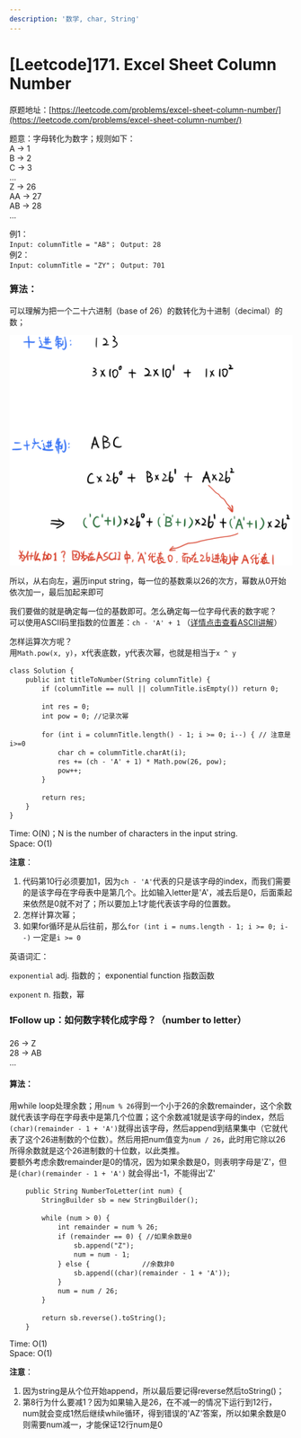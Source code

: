 ```yaml
---
description: '数学, char, String'
---
```


# \[Leetcode\]171. Excel Sheet Column Number

原题地址：[https://leetcode.com/problems/excel-sheet-column-number/](https://leetcode.com/problems/excel-sheet-column-number/)  

题意：字母转化为数字；规则如下：  
A -&gt; 1   
B -&gt; 2   
C -&gt; 3   
...   
Z -&gt; 26   
AA -&gt; 27   
AB -&gt; 28   
...

例1：  
`Input: columnTitle = "AB"； Output: 28`  
例2：  
`Input: columnTitle = "ZY"； Output: 701`



### 算法：

可以理解为把一个二十六进制（base of 26）的数转化为十进制（decimal）的数；

![](../.gitbook/assets/img_6411.jpg)

所以，从右向左，遍历input string，每一位的基数乘以26的次方，幂数从0开始依次加一，最后加起来即可

我们要做的就是确定每一位的基数即可。怎么确定每一位字母代表的数字呢？  
可以使用ASCII码里指数的位置差：`ch - 'A' + 1` （[详情点击查看ASCII讲解](https://bhnigw.gitbook.io/-1/shu-ju-jie-gou-string/ascii-ma)）

怎样运算次方呢？  
用`Math.pow(x, y)`，x代表底数，y代表次幂，也就是相当于`x ^ y`

```text
class Solution {
    public int titleToNumber(String columnTitle) {
        if (columnTitle == null || columnTitle.isEmpty()) return 0;
        
        int res = 0;
        int pow = 0; //记录次幂
        
        for (int i = columnTitle.length() - 1; i >= 0; i--) { // 注意是i>=0
            char ch = columnTitle.charAt(i);
            res += (ch - 'A' + 1) * Math.pow(26, pow);
            pow++;
        }        
        
        return res;
    }
}
```

Time: O\(N\)；N is the number of characters in the input string.  
Space: O\(1\)

**注意**：  
1. 代码第10行必须要加1，因为`ch - 'A'`代表的只是该字母的index，而我们需要的是该字母在字母表中是第几个。比如输入letter是'A'，减去后是0，后面乘起来依然是0就不对了；所以要加上1才能代表该字母的位置数。  
2. 怎样计算次幂；  
3. 如果for循环是从后往前，那么`for (int i = nums.length - 1; i >= 0; i--)` 一定是`i >= 0`



英语词汇：

`exponential` adj. 指数的； exponential function 指数函数

`exponent` n. 指数，幂



### ❗️Follow up：如何数字转化成字母？（number to letter）

26 -&gt; Z  
28 -&gt; AB  
...

#### 算法：

用while loop处理余数；用`num % 26`得到一个小于26的余数remainder，这个余数就代表该字母在字母表中是第几个位置；这个余数减1就是该字母的index，然后`(char)(remainder - 1 + 'A')`就得出该字母，然后append到结果集中（它就代表了这个26进制数的个位数）。然后用把num值变为`num / 26`，此时用它除以26所得余数就是这个26进制数的十位数，以此类推。  
要额外考虑余数remainder是0的情况，因为如果余数是0，则表明字母是'Z'，但是`(char)(remainder - 1 + 'A')` 就会得出-1，不能得出'Z'

```text
	public String NumberToLetter(int num) {
		StringBuilder sb = new StringBuilder();
		
		while (num > 0) {
			int remainder = num % 26;
			if (remainder == 0) { //如果余数是0
				sb.append("Z");
				num = num - 1;
			} else {             //余数非0
				sb.append((char)(remainder - 1 + 'A'));
			}
			num = num / 26;
		}
		
		return sb.reverse().toString();
	}
```

Time: O\(1\)  
Space: O\(1\)

**注意**：  
1. 因为string是从个位开始append，所以最后要记得reverse然后toString\(\)；  
2. 第8行为什么要减1？因为如果输入是26，在不减一的情况下运行到12行，num就会变成1然后继续while循环，得到错误的'AZ'答案，所以如果余数是0则需要num减一，才能保证12行num是0

